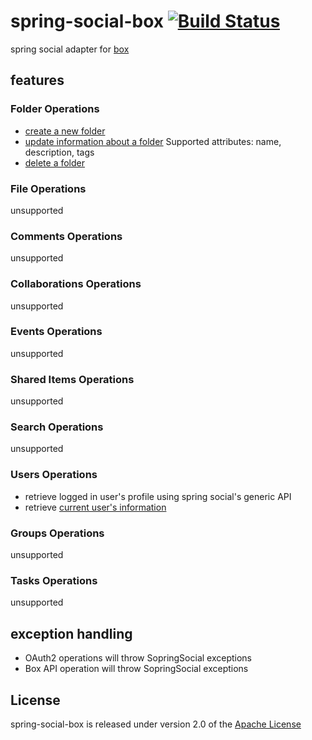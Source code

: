 # spring-social-box [![Build Status](https://travis-ci.org/yianisn/spring-social-box.svg?branch=develop)](https://travis-ci.org/yianisn/spring-social-box)

spring social adapter for [box](https://box.com)

## features

### Folder Operations

* [create a new folder](https://developers.box.com/docs/#folders-create-a-new-folder)
* [update information about a folder](https://developers.box.com/docs/#folders-update-information-about-a-folder)
  Supported attributes: name, description, tags
* [delete a folder](https://developers.box.com/docs/#folders-delete-a-folder)

### File Operations

unsupported

### Comments Operations

unsupported

### Collaborations Operations

unsupported

### Events Operations

unsupported

### Shared Items Operations

unsupported

### Search Operations

unsupported

### Users Operations

* retrieve logged in user's profile using spring social's generic API
* retrieve [current user's information](https://developers.box.com/docs/#users-get-the-current-users-information)

### Groups Operations

unsupported

### Tasks Operations

unsupported

## exception handling

* OAuth2 operations will throw SopringSocial exceptions
* Box API operation will throw SopringSocial exceptions

## License

spring-social-box is released under version 2.0 of the [Apache License](http://www.apache.org/licenses/LICENSE-2.0.html)